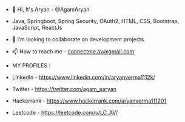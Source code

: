 - 👋 Hi, It's Aryan  - @AgamAryan
- Java, Springboot, Spring Security, OAuth2, HTML, CSS, Bootstrap, JavaScript, ReactJs
- 💞️ I’m looking to collaborate on development projects
- 📫 How to reach me - connectme.av@gmail.com

- MY PROFILES :
- LinkedIn - https://www.linkedin.com/in/aryanverma1112k/
- Twitter - https://twitter.com/agam_aaryan
- Hackerrank - https://www.hackerrank.com/aryanverma111201
- Leetcode - https://leetcode.com/u/LC_AV/

<!---
AgamAryan/AgamAryan is a ✨ special ✨ repository because its `README.md` (this file) appears on your GitHub profile.
You can click the Preview link to take a look at your changes.
--->
